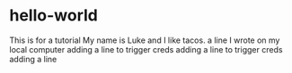 # hello-world
This is for a tutorial
My name is Luke and I like tacos.
a line I wrote on my local computer
adding a line to trigger creds
adding a line to trigger creds
adding a line

